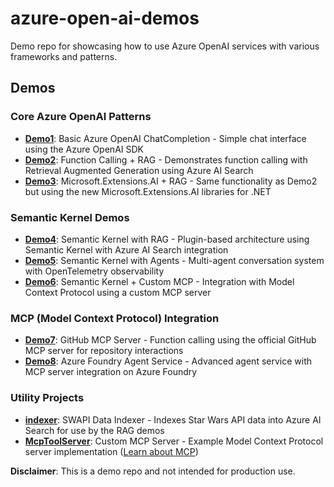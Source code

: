# azure-open-ai-demos

Demo repo for showcasing how to use Azure OpenAI services with various frameworks and patterns.

## Demos

### Core Azure OpenAI Patterns
* **[Demo1](src/demo1)**: Basic Azure OpenAI ChatCompletion - Simple chat interface using the Azure OpenAI SDK
* **[Demo2](src/demo2)**: Function Calling + RAG - Demonstrates function calling with Retrieval Augmented Generation using Azure AI Search
* **[Demo3](src/demo3)**: Microsoft.Extensions.AI + RAG - Same functionality as Demo2 but using the new Microsoft.Extensions.AI libraries for .NET

### Semantic Kernel Demos
* **[Demo4](src/demo4)**: Semantic Kernel with RAG - Plugin-based architecture using Semantic Kernel with Azure AI Search integration
* **[Demo5](src/demo5)**: Semantic Kernel with Agents - Multi-agent conversation system with OpenTelemetry observability
* **[Demo6](src/demo6)**: Semantic Kernel + Custom MCP - Integration with Model Context Protocol using a custom MCP server

### MCP (Model Context Protocol) Integration
* **[Demo7](src/demo7)**: GitHub MCP Server - Function calling using the official GitHub MCP server for repository interactions
* **[Demo8](src/demo8)**: Azure Foundry Agent Service - Advanced agent service with MCP server integration on Azure Foundry

### Utility Projects
* **[indexer](src/indexer)**: SWAPI Data Indexer - Indexes Star Wars API data into Azure AI Search for use by the RAG demos
* **[McpToolServer](src/McpToolServer)**: Custom MCP Server - Example Model Context Protocol server implementation ([Learn about MCP](https://modelcontextprotocol.io))

**Disclaimer**: This is a demo repo and not intended for production use.